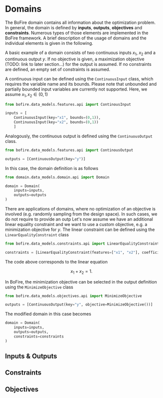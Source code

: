 # Domains 

The BoFire domain contains all information about the optimization problem. In general, the domain is defined by **inputs**, **outputs**, **objectives** and **constraints**. Numerous types of those elements are implemented in the BoFire framework. A brief description of the usage of domains and the individual elements is given in the following.

A basic example of a domain consists of two continuous inputs $x_1$, $x_2$ and a continuous output $y$. If no objective is given, a maximization objective (TODO: link to later section...) for the output is assumed. If no constraints are defined, an empty set of constraints is assumed.

A continuous input can be defined using the `ContinuousInput` class, which requires the variable name and its bounds. Please note that unbounded and partially bounded input variables are currently not supported. Here, we assume $x_1, x_2 \in (0,1)$
```python
from bofire.data_models.features.api import ContinousInput

inputs = [
    ContinuousInput(key="x1", bounds=(0,1)),
    ContinuousInput(key="x2", bounds=(0,1))
    ]
```
Analogously, the continuous output is defined using the `ContinuousOutput` class.
```python
from bofire.data_models.features.api import ContinousOutput

outputs = [ContinuousOutput(key="y")]
```
In this case, the domain definition is as follows
```python
from domain.data_models.domain.api import Domain

domain = Domain(
    inputs=inputs,
    outputs=outputs
)
```
There are applications of domains, where no optimization of an objective is involved (e.g. randomly sampling from the design space). In such cases, we do not require to provide an outp
Let's now assume we have an additional linear equality constraint and we want to use a custom objective, e.g. a minimization objective for $y$. The linear constraint can be defined using the `LinearEqualityConstraint` class
```python
from bofire.data_models.constraints.api import LinearEqualityConstraint

constraints = [LinearEqualityConstraint(features=["x1", "x2"], coefficients=[1,1], rhs=1)]
```
The code above corresponds to the linear equation

$$
x_1 + x_2 = 1.
$$

In BoFire, the minimization objective can be selected in the output definition using the `MinimizeObjective` class
```python
from bofire.data_models.objectives.api import MinimizeObjective

outputs = [ContinuousOutput(key="y", objective=MinimizeObjective())]
```
The modified domain in this case becomes  
```python
domain = Domain(
    inputs=inputs,
    outputs=outputs,
    constraints=constraints
)
```

## Inputs & Outputs

## Constraints

## Objectives